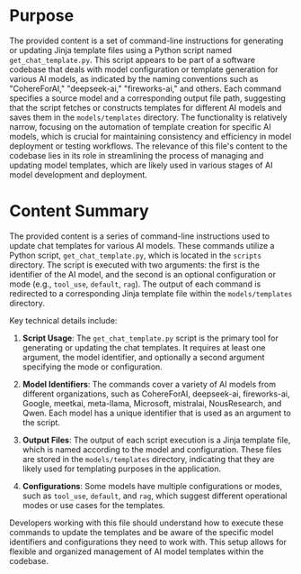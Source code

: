 # Purpose
The provided content is a set of command-line instructions for generating or updating Jinja template files using a Python script named `get_chat_template.py`. This script appears to be part of a software codebase that deals with model configuration or template generation for various AI models, as indicated by the naming conventions such as "CohereForAI," "deepseek-ai," "fireworks-ai," and others. Each command specifies a source model and a corresponding output file path, suggesting that the script fetches or constructs templates for different AI models and saves them in the `models/templates` directory. The functionality is relatively narrow, focusing on the automation of template creation for specific AI models, which is crucial for maintaining consistency and efficiency in model deployment or testing workflows. The relevance of this file's content to the codebase lies in its role in streamlining the process of managing and updating model templates, which are likely used in various stages of AI model development and deployment.
# Content Summary
The provided content is a series of command-line instructions used to update chat templates for various AI models. These commands utilize a Python script, `get_chat_template.py`, which is located in the `scripts` directory. The script is executed with two arguments: the first is the identifier of the AI model, and the second is an optional configuration or mode (e.g., `tool_use`, `default`, `rag`). The output of each command is redirected to a corresponding Jinja template file within the `models/templates` directory.

Key technical details include:

1. **Script Usage**: The `get_chat_template.py` script is the primary tool for generating or updating the chat templates. It requires at least one argument, the model identifier, and optionally a second argument specifying the mode or configuration.

2. **Model Identifiers**: The commands cover a variety of AI models from different organizations, such as CohereForAI, deepseek-ai, fireworks-ai, Google, meetkai, meta-llama, Microsoft, mistralai, NousResearch, and Qwen. Each model has a unique identifier that is used as an argument to the script.

3. **Output Files**: The output of each script execution is a Jinja template file, which is named according to the model and configuration. These files are stored in the `models/templates` directory, indicating that they are likely used for templating purposes in the application.

4. **Configurations**: Some models have multiple configurations or modes, such as `tool_use`, `default`, and `rag`, which suggest different operational modes or use cases for the templates.

Developers working with this file should understand how to execute these commands to update the templates and be aware of the specific model identifiers and configurations they need to work with. This setup allows for flexible and organized management of AI model templates within the codebase.
